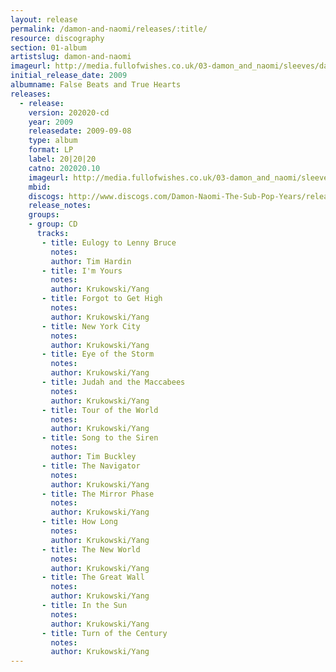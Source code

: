 ```yaml
---
layout: release
permalink: /damon-and-naomi/releases/:title/
resource: discography
section: 01-album
artistslug: damon-and-naomi
imageurl: http://media.fullofwishes.co.uk/03-damon_and_naomi/sleeves/dan_subpopyears.jpg
initial_release_date: 2009
albumname: False Beats and True Hearts
releases:
  - release: 
    version: 202020-cd
    year: 2009
    releasedate: 2009-09-08
    type: album
    format: LP
    label: 20|20|20
    catno: 202020.10
    imageurl: http://media.fullofwishes.co.uk/03-damon_and_naomi/sleeves/dan_subpopyears.jpg
    mbid: 
    discogs: http://www.discogs.com/Damon-Naomi-The-Sub-Pop-Years/release/1947975
    release_notes:
    groups:
    - group: CD
      tracks:
       - title: Eulogy to Lenny Bruce
         notes: 
         author: Tim Hardin
       - title: I'm Yours
         notes: 
         author: Krukowski/Yang
       - title: Forgot to Get High
         notes: 
         author: Krukowski/Yang
       - title: New York City
         notes: 
         author: Krukowski/Yang
       - title: Eye of the Storm
         notes: 
         author: Krukowski/Yang
       - title: Judah and the Maccabees
         notes: 
         author: Krukowski/Yang
       - title: Tour of the World
         notes: 
         author: Krukowski/Yang
       - title: Song to the Siren
         notes: 
         author: Tim Buckley
       - title: The Navigator
         notes: 
         author: Krukowski/Yang
       - title: The Mirror Phase
         notes: 
         author: Krukowski/Yang
       - title: How Long
         notes: 
         author: Krukowski/Yang
       - title: The New World
         notes: 
         author: Krukowski/Yang
       - title: The Great Wall
         notes: 
         author: Krukowski/Yang
       - title: In the Sun
         notes: 
         author: Krukowski/Yang
       - title: Turn of the Century
         notes: 
         author: Krukowski/Yang
---
```

